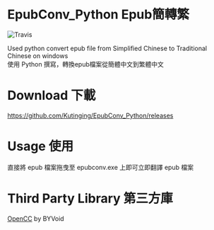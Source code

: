 # EpubConv_Python Epub簡轉繁

![Travis](https://img.shields.io/github/release/Kutinging/EpubConv_Python.svg)

Used python convert epub file from Simplified Chinese to Traditional Chinese on windows  
使用 Python 撰寫，轉換epub檔案從簡體中文到繁體中文  
# Download 下載
https://github.com/Kutinging/EpubConv_Python/releases
# Usage 使用
直接將 epub 檔案拖曳至 epubconv.exe 上即可立即翻譯 epub 檔案
# Third Party Library 第三方庫
[OpenCC](https://github.com/BYVoid/OpenCC) by BYVoid
